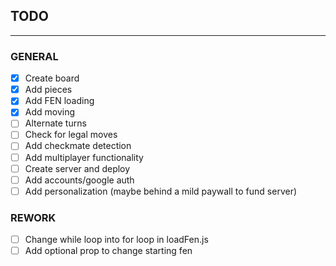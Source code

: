 ## TODO 
---

### GENERAL
- [X] Create board
- [X] Add pieces
- [X] Add FEN loading
- [X] Add moving
- [ ] Alternate turns
- [ ] Check for legal moves
- [ ] Add checkmate detection
- [ ] Add multiplayer functionality
- [ ] Create server and deploy
- [ ] Add accounts/google auth
- [ ] Add personalization (maybe behind a mild paywall to fund server)

### REWORK
- [ ] Change while loop into for loop in loadFen.js
- [ ] Add optional prop to change starting fen
